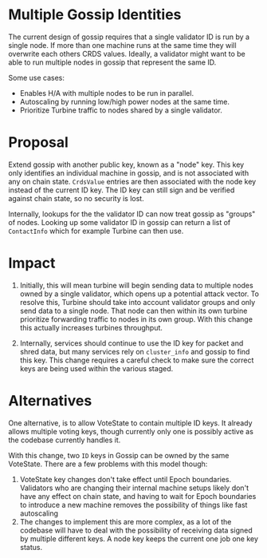 # Multiple Gossip Identities

The current design of gossip requires that a single validator ID is run by a
single node. If more than one machine runs at the same time they will overwrite
each others CRDS values. Ideally, a validator might want to be able to run
multiple nodes in gossip that represent the same ID.

Some use cases:

- Enables H/A with multiple nodes to be run in parallel.
- Autoscaling by running low/high power nodes at the same time.
- Prioritize Turbine traffic to nodes shared by a single validator.



# Proposal

Extend gossip with another public key, known as a "node" key. This key only
identifies an individual machine in gossip, and is not associated with any on
chain state. `CrdsValue` entries are then associated with the node key instead
of the current ID key. The ID key can still sign and be verified against chain
state, so no security is lost.

Internally, lookups for the the validator ID can now treat gossip as "groups"
of nodes. Looking up some validator ID in gossip can return a list of
`ContactInfo` which for example Turbine can then use.



# Impact

1. Initially, this will mean turbine will begin sending data to multiple nodes
   owned by a single validator, which opens up a potential attack vector. To
   resolve this, Turbine should take into account validator groups and only
   send data to a single node. That node can then within its own turbine
   prioritize forwarding traffic to nodes in its own group. With this change
   this actually increases turbines throughput.

2. Internally, services should continue to use the ID key for packet and shred
   data, but many services rely on `cluster_info` and gossip to find this key.
   This change requires a careful check to make sure the correct keys are being
   used within the various staged.



# Alternatives

One alternative, is to allow VoteState to contain multiple ID keys. It already
allows multiple voting keys, though currently only one is possibly active as
the codebase currently handles it.

With this change, two `ID` keys in Gossip can be owned by the same VoteState. There
are a few problems with this model though:

1. VoteState key changes don't take effect until Epoch boundaries. Validators
   who are changing their internal machine setups likely don't have any effect
   on chain state, and having to wait for Epoch boundaries to introduce a new
   machine removes the possibility of things like fast autoscaling
2. The changes to implement this are more complex, as a lot of the codebase
   will have to deal with the possibility of receiving data signed by multiple
   different keys. A node key keeps the current one job one key status.
